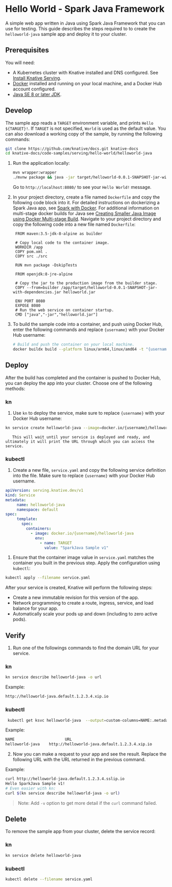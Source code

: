 # Hello World - Spark Java Framework

A simple web app written in Java using Spark Java Framework that you can use for
testing.
This guide describes the steps required to to create the `helloworld-java` sample app and deploy it to your cluster.

## Prerequisites

You will need:

- A Kubernetes cluster with Knative installed and DNS configured. See
  [Install Knative Serving](https://knative.dev/docs/install/serving/install-serving-with-yaml).
- [Docker](https://www.docker.com) installed and running on your local machine,
  and a Docker Hub account configured.
- [Java SE 8 or later JDK](http://www.oracle.com/technetwork/java/javase/downloads/index.html).

## Develop

The sample app reads a `TARGET` environment variable, and prints `Hello ${TARGET}!`.
If `TARGET` is not specified, `World` is used as the default value.
You can also download a working copy of the sample, by running the
following commands:

```bash
git clone https://github.com/knative/docs.git knative-docs
cd knative-docs/code-samples/serving/hello-world/helloworld-java
```

1. Run the application locally:

   ```bash
   mvn wrapper:wrapper
   ./mvnw package && java -jar target/helloworld-0.0.1-SNAPSHOT-jar-with-dependencies.jar
   ```

   Go to `http://localhost:8080/` to see your `Hello World!` message.

1. In your project directory, create a file named `Dockerfile` and copy the following code
   block into it. For detailed instructions on dockerizing a Spark Java
   app, see [Spark with Docker](http://sparkjava.com/tutorials/docker). For
   additional information on multi-stage docker builds for Java see
   [Creating Smaller Java Image using Docker Multi-stage Build](https://github.com/arun-gupta/docker-java-multistage). Navigate to your project directory and copy the following code into a new file named `Dockerfile`:

   ```docker
    FROM maven:3.5-jdk-8-alpine as builder

    # Copy local code to the container image.
    WORKDIR /app
    COPY pom.xml .
    COPY src ./src

    RUN mvn package -DskipTests

    FROM openjdk:8-jre-alpine

    # Copy the jar to the production image from the builder stage.
    COPY --from=builder /app/target/helloworld-0.0.1-SNAPSHOT-jar-with-dependencies.jar helloworld.jar

    ENV PORT 8080
    EXPOSE 8080
    # Run the web service on container startup.
    CMD ["java","-jar","helloworld.jar"]
   ```

1. To build the sample code into a container, and push using Docker Hub, enter the following commands and replace `{username}` with your Docker Hub username:

   ```bash
   # Build and push the container on your local machine.
   docker buildx build --platform linux/arm64,linux/amd64 -t "{username}/helloworld-java" --push .
   ```

## Deploy

After the build has completed and the container is pushed to Docker Hub, you can deploy the app into your cluster. Choose one of the following methods:

### kn

 1. Use `kn` to deploy the service, make sure to replace `{username}` with your Docker Hub username:

 ```bash
 kn service create helloworld-java --image=docker.io/{username}/helloworld-java --env TARGET="SparkJava Sample v1"
 ```

       This will wait until your service is deployed and ready, and ultimately it will print the URL through which you can access the service.


### kubectl

 1. Create a new file, `service.yaml` and copy the following service definition into the file. Make sure to replace `{username}` with your Docker Hub username.

 ```yaml
apiVersion: serving.knative.dev/v1
kind: Service
metadata:
      name: helloworld-java
      namespace: default
spec:
      template:
        spec:
          containers:
            - image: docker.io/{username}/helloworld-java
              env:
                - name: TARGET
                  value: "SparkJava Sample v1"
 ```

 1. Ensure that the container image value in `service.yaml` matches the container you built in the previous step. Apply the configuration using `kubectl`:

 ```bash
 kubectl apply --filename service.yaml
 ```

After your service is created, Knative will perform the following steps:

   - Create a new immutable revision for this version of the app.
   - Network programming to create a route, ingress, service, and load balance
     for your app.
   - Automatically scale your pods up and down (including to zero active pods).

## Verify

 1. Run one of the followings commands to find the domain URL for your service.

 ### kn

 ```bash
 kn service describe helloworld-java -o url
  ```

 Example:

 ```bash
 http://helloworld-java.default.1.2.3.4.xip.io
  ```

 ### kubectl
 ```bash
  kubectl get ksvc helloworld-java  --output=custom-columns=NAME:.metadata.name,URL:.status.url
 ```

 Example:

 ```bash
 NAME                      URL
 helloworld-java    http://helloworld-java.default.1.2.3.4.xip.io
 ```

2. Now you can make a request to your app and see the result. Replace
   the following URL with the URL returned in the previous command.

 Example:

 ```bash
 curl http://helloworld-java.default.1.2.3.4.sslip.io
 Hello SparkJava Sample v1!
 # Even easier with kn:
 curl $(kn service describe helloworld-java -o url)
 ```

   > Note: Add `-v` option to get more detail if the `curl` command failed.

## Delete

To remove the sample app from your cluster, delete the service record:

### kn
 ```bash
 kn service delete helloworld-java
 ```

### kubectl
 ```bash
 kubectl delete --filename service.yaml
 ```
